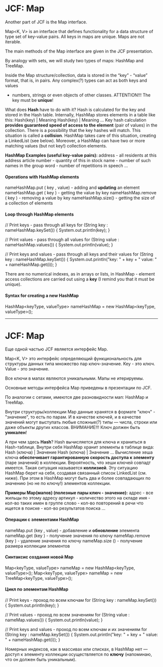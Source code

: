 # JСF: Map

Another part of JCF is the Map interface.

Map<K, V> is an interface that defines functionality for a data structure of type set of key-value pairs.
All keys in maps are unique. Maps are not iterable.

The main methods of the Map interface are given in the JCF presentation.

By analogy with sets, we will study two types of maps: HashMap and TreeMap.

Inside the Map structure/collection, data is stored in the “key” - “value” format, that is, in pairs.
Any complex(?) types can act as both keys and values
- numbers, strings or even objects of other classes.
  ATTENTION!!! The key must be **unique**!

What does **Hash** have to do with it?
Hash is calculated for the key and stored in the Hash table.
Internally, HashMap stores elements in a table like this:
Hash(key) | Meaning
Hash(key) | Meaning
...
Key hash calculation **provides guaranteed speed of access to the element**
(pair of values) in the collection.
There is a possibility that the key hashes will match.
This situation is called a **collision**. HashMap takes care of this situation,
creating a LinkedList (see below).
Moreover, a HashMap can have two or more matching values (but not key!)
collection elements.

**HashMap Examples (useful key-value pairs):**
address - all residents at this address
article number - quantity of this in stock
name - number of such names in the group
word - number of repetitions in speech
...

#### Operations with HashMap elements
nameHashMap.put ( key , value) - adding and **updating** an element
nameHashMap.get ( key ) - getting the value by key
nameHashMap.remove ( key ) - removing a value by key
nameHashMap.size() - getting the size of a collection of elements

#### Loop through HashMap elements
// Print keys - pass through all keys
for (String key : nameHashMap.keySet()) {
System.out.println(key);
}

// Print values - pass through all values
for (String value : nameHashMap.values()) {
System.out.println(value);
}

// Print keys and values - pass through all keys and their values
for (String key : nameHashMap.keySet()) {
System.out.println("key: " + key + " value: " + nameHashMap.get(i));
}

There are no numerical indexes, as in arrays or lists, in HashMap - element access
collections are carried out using a **key** (I remind you that it must be unique).

#### Syntax for creating a new HashMap
HashMap<keyType, valueType> nameHashMap = new HashMap<keyType, valueType>();


_______________________________________________________________


# JСF: Map

Еще одной частью JCF является интерфейс Map.

Map<K, V> это интерфейс определяющий функциональность для структуры данных типа множество пар ключ-значение.
Key - это ключ.
Value - это значение.

Все ключи в мапах являются уникальными. Мапы не итерируемы.

Основные методы интерфейса Map приведены в презентации по JCF.

По аналогии с сетами, имеются две разновидности мап: HashMap и TreeMap.

Внутри структуры/коллекции Map данные хранятся в формате "ключ" - "значение", то есть по парам.
И в качестве ключей, и в качестве значений могут выступать любые сложные(?) типы
— числа, строки или даже объекты других классов.
ВНИМАНИЕ!!! Ключ должен быть **уникален**!

А при чем здесь **Hash**?
Hash вычисляется для ключа и храниться в Hash-таблице.
Внутри себя HashMap хранит элементы в таблице вида:
Hash (ключа) | Значение
Hash (ключа) | Значение
...
Вычисление хеша ключа **обеспечивает гарантированную скорость доступа к элементу**
(паре значений) в коллекции.
Вероятность, что хеши ключей совпадт имеется.
Такая ситуация называется **коллизией**. Эту ситуацию HashMap берет на себя,
создавая связанный список LinkedList (см. ниже).
При этом в HashMap могут быть два и более совпадающих по значению (но не по ключу!)
элементов коллекции.

**Примеры Map(мапов) (полезные пары ключ - значение):**
адрес - все жильцы по этому адресу
артикул - количество этого на складе
имя - кол-во таких имен в группе
слово - кол-во повторений в речи
что ищется в поиске - кол-во результатов поиска 
...

#### Операции с элементами HashMap
nameMap.put (key , value) - добавление и **обновление** элемента
nameMap.get (key ) - получение значения по ключу
nameMap.remove (key ) - удаление значения по ключу
nameMap.size () - получение размера коллекции элементов


#### Синтаксис создания новой Map
Map<keyType, valueType> nameMap = new HashMap<keyType, valueType>();
Map<keyType, valueType> nameMap = new TreeMap<keyType, valueType>();

#### Цикл по элементам HashMap
// Print keys - проход по всем ключам
for (String key : nameMap.keySet()) {
    System.out.println(key);
}

// Print values - проход по всем значениям
for (String value : nameMap.values()) {
  System.out.println(value);
}

// Print keys and values - проход по всем ключам и их значениям
for (String key : nameMap.keySet()) {
    System.out.println("key: " + key + " value: " + nameHashMap.get(i));
}

Номерных индексов, как в массивах или списках, в HashMap нет — доступ к элементу
коллекции осуществляется по **ключу** (напоминаю, что он должен быть уникальным).












